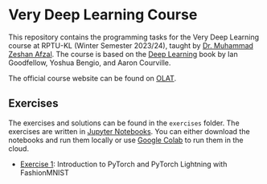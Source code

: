 # Very Deep Learning Course

This repository contains the programming tasks for the Very Deep Learning course at RPTU-KL (Winter Semester 2023/24), taught by [Dr. Muhammad Zeshan Afzal](https://av.dfki.de/members/afzal/). The course is based on the [Deep Learning](https://www.deeplearningbook.org/) book by Ian Goodfellow, Yoshua Bengio, and Aaron Courville.

The official course website can be found on [OLAT](https://olat.vcrp.de/auth/RepositoryEntry/4345954874/).

## Exercises

The exercises and solutions can be found in the `exercises` folder. The exercises are written in [Jupyter Notebooks](https://jupyter.org/). You can either download the notebooks and run them locally or use [Google Colab](https://colab.research.google.com/) to run them in the cloud.

- [Exercise 1](exercises/Exercise_1.ipynb): Introduction to PyTorch and PyTorch Lightning with FashionMNIST
